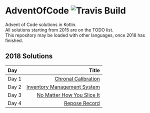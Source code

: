 # AdventOfCode ![Travis Build](https://travis-ci.org/CoreyShupe/AdventOfCode.svg?branch=master)
Advent of Code solutions in Kotlin.<br/>
All solutions starting from 2015 are on the TODO list.<br/>
This repository may be loaded with other languages, once 2018 has finished.<br/>
## 2018 Solutions
|Day|Title|
|:---|---:|
|Day 1|[Chronal Calibration](./src/main/kotlin/com/github/coreyshupe/adventofcode/y2018/Day1.kt)|
|Day 2|[Inventory Management System](./src/main/kotlin/com/github/coreyshupe/adventofcode/y2018/Day2.kt)|
|Day 3|[No Matter How You Slice It](./src/main/kotlin/com/github/coreyshupe/adventofcode/y2018/Day3.kt)|
|Day 4|[Repose Record](./src/main/kotlin/com/github/coreyshupe/adventofcode/y2018/Day4.kt)|